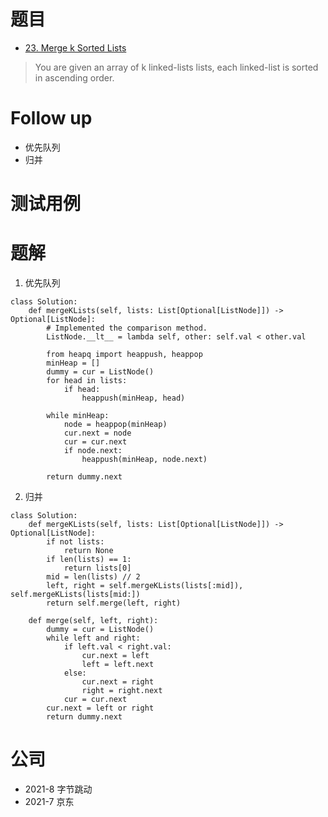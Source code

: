 # 题目
- [23. Merge k Sorted Lists](https://leetcode.com/problems/merge-k-sorted-lists/)
> You are given an array of k linked-lists lists, each linked-list is sorted in ascending order.

# Follow up
- 优先队列
- 归并

# 测试用例

# 题解
1. 优先队列
```
class Solution:
    def mergeKLists(self, lists: List[Optional[ListNode]]) -> Optional[ListNode]:
        # Implemented the comparison method.
        ListNode.__lt__ = lambda self, other: self.val < other.val
        
        from heapq import heappush, heappop
        minHeap = []
        dummy = cur = ListNode()
        for head in lists:
            if head:
                heappush(minHeap, head)
                
        while minHeap:
            node = heappop(minHeap)
            cur.next = node
            cur = cur.next
            if node.next:
                heappush(minHeap, node.next)
                
        return dummy.next
```

2. 归并
```
class Solution:
    def mergeKLists(self, lists: List[Optional[ListNode]]) -> Optional[ListNode]:
        if not lists:
            return None
        if len(lists) == 1:
            return lists[0]
        mid = len(lists) // 2
        left, right = self.mergeKLists(lists[:mid]), self.mergeKLists(lists[mid:])
        return self.merge(left, right)
    
    def merge(self, left, right):
        dummy = cur = ListNode()
        while left and right:
            if left.val < right.val:
                cur.next = left
                left = left.next
            else:
                cur.next = right
                right = right.next
            cur = cur.next
        cur.next = left or right
        return dummy.next
```

# 公司
- 2021-8 字节跳动
- 2021-7 京东